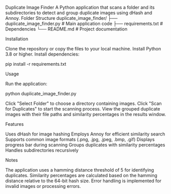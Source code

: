 Duplicate Image Finder
A Python application that scans a folder and its subdirectories to detect and group duplicate images using dHash and Annoy.
Folder Structure
duplicate_image_finder/
├── duplicate_image_finder.py  # Main application code
├── requirements.txt           # Dependencies
└── README.md                 # Project documentation

Installation

Clone the repository or copy the files to your local machine.
Install Python 3.8 or higher.
Install dependencies:

pip install -r requirements.txt

Usage

Run the application:

python duplicate_image_finder.py


Click "Select Folder" to choose a directory containing images.
Click "Scan for Duplicates" to start the scanning process.
View the grouped duplicate images with their file paths and similarity percentages in the results window.

Features

Uses dHash for image hashing
Employs Annoy for efficient similarity search
Supports common image formats (.png, .jpg, .jpeg, .bmp, .gif)
Displays progress bar during scanning
Groups duplicates with similarity percentages
Handles subdirectories recursively

Notes

The application uses a hamming distance threshold of 5 for identifying duplicates.
Similarity percentages are calculated based on the hamming distance relative to the 64-bit hash size.
Error handling is implemented for invalid images or processing errors.
